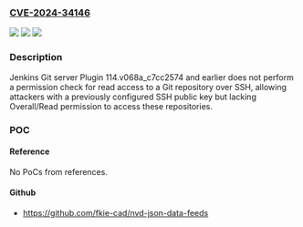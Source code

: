 ### [CVE-2024-34146](https://cve.mitre.org/cgi-bin/cvename.cgi?name=CVE-2024-34146)
![](https://img.shields.io/static/v1?label=Product&message=Jenkins%20Git%20server%20Plugin&color=blue)
![](https://img.shields.io/static/v1?label=Version&message=0%3C%3D%20114.v068a_c7cc2574%20&color=brighgreen)
![](https://img.shields.io/static/v1?label=Vulnerability&message=n%2Fa&color=brighgreen)

### Description

Jenkins Git server Plugin 114.v068a_c7cc2574 and earlier does not perform a permission check for read access to a Git repository over SSH, allowing attackers with a previously configured SSH public key but lacking Overall/Read permission to access these repositories.

### POC

#### Reference
No PoCs from references.

#### Github
- https://github.com/fkie-cad/nvd-json-data-feeds

